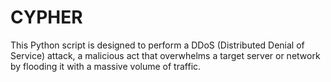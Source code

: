 # CYPHER
This Python script is designed to perform a DDoS (Distributed Denial of Service) attack, a malicious act that overwhelms a target server or network by flooding it with a massive volume of traffic.
